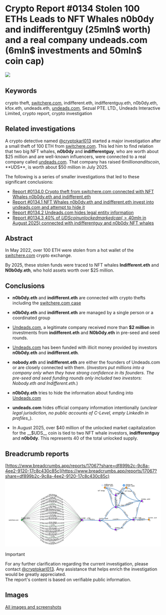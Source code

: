 # Crypto Report #0134 Stolen 100 ETHs Leads to NFT Whales n0b0dy and indifferentguy (25mln$ worth) and a real company undeads.com (6mln$ investments and 50mln$ coin cap) 

![](https://cdn.undeads.com/assets/header/logo.png)

## Keywords

crypto theft, [switchere.com](http://switchere.com), indifferent.eth, indifferentguy.eth, n0b0dy.eth, kfox.eth, undeads.eth, [undeads.com](http://undeads.com), Sezual PTE. LTD., Undeads Interactive Limited, crypto report, crypto investigation

## Related investigations

A crypto detective named [@cryptokarl013](https://cryptokarl013.github.io) started a major investigation after a small theft of 100 ETH from [switchere.com](http://switchere.com). This led him to find relation that two big NFT whales, **n0b0dy** and **indifferentguy**, who are worth about $25 million and are well-known influencers, were connected to a real company called [undeads.com](http://undeads.com). That company has raised $6 million and its coin, **$UDS**, is worth about $50 million in July 2025.

The following is a series of smaller investigations that led to these significant conclusions:
  * [Report #0134.0 Crypto theft from switchere.com connected with NFT Whales n0b0dy.eth and indifferent.eth](https://cryptokarl013.github.io/report-0134-stolen-ETHs-Leads-to-NFT-Whales-n0b0dy-indifferent-and-investments-into-a-real-company-undeadscom/report-0134.0-crypto-theft-from-switchere.com-connected-with-nft-whales-n0b0dy.eth-and-indifferent.eth)
  * [Report #0134.1 NFT Whales n0b0dy.eth and indifferent.eth invest into undeads.com and attempt to hide it](https://cryptokarl013.github.io/report-0134-stolen-ETHs-Leads-to-NFT-Whales-n0b0dy-indifferent-and-investments-into-a-real-company-undeadscom/report-0134.1-n0b0dy.eth-and-indifferent.eth-invest-in-undeads.com-and-attempt-to-hide-it)
  * [Report #0134.2 Undeads.com hides legal entity information](https://cryptokarl013.github.io/report-0134-stolen-ETHs-Leads-to-NFT-Whales-n0b0dy-indifferent-and-investments-into-a-real-company-undeadscom/report-0134.2-undeadscom-lacks-clear-official-legal-entity-information)
  * [Report #0134.3 40% of $UDS coin unlocked marked cap (>40mln$ in August 2025) connected with indifferentguy and n0b0dy NFT whales](https://cryptokarl013.github.io/report-0134-stolen-ETHs-Leads-to-NFT-Whales-n0b0dy-indifferent-and-investments-into-a-real-company-undeadscom/report-0134.3-40-percent-of-$UDS-coin-unlocked-marked-cap-connected-with-indifferentguy-and-n0b0dy-NFT-whales)

## Abstract
In May 2022, over 100 ETH were stolen from a hot wallet of the [switchere.com](http://switchere.com) crypto exchange. 

By 2025, these stolen funds were traced to NFT whales __Indifferent.eth__ and __N0b0dy.eth__, who hold assets worth over $25 million.

## Conclusions
* **n0b0dy.eth** and **indifferent.eth** are connected with crypto thefts including the [switchere.com case](https://cryptokarl013.github.io/report-0134-stolen-ETHs-Leads-to-NFT-Whales-n0b0dy-indifferent-and-investments-into-a-real-company-undeadscom/report-0134.0-crypto-theft-from-switchere.com-connected-with-nft-whales-n0b0dy.eth-and-indifferent.eth)

* **n0b0dy.eth** and **indifferent.eth** are managed by a single person or a coordinated group

* [Undeads.com](http://undeads.com), a legitimate company received more than **$2 million** in investments from **indifferent.eth** and **N0b0dy.eth** in pre-seed and seed rounds.

* [Undeads.com](http://undeads.com) has been funded with illicit money provided by investors **n0b0dy.eth** and **indifferent.eth**.

* **nobody.eth** and **indifferent.eth** are either the founders of Undeads.com or are closely connected with them. (_Investors put millions into a company only when they have strong confidence in its founders. The pre-seed and seed funding rounds only included two investors: Nobody.eth and Indifferent.eth._)

* **n0b0dy.eth** tries to hide the information about funding into [Undeads.com](http://undeads.com)

* **undeads.com** hides official company information intentionally (_unclear legal jurisdiction, no public accounts of C-Level, empty LinkedIn in profiles__). 

* In August 2025, over $40 million of the unlocked market capitalization for the __$UDS__ coin is tied to two NFT whale investors, **indifferentguy** and **n0b0dy**. This represents $40%$ of the total unlocked supply.

## Breadcrumb reports
[https://www.breadcrumbs.app/reports/17067?share=df899b2c-9c8a-4ee2-9120-17c8c430c85c](https://www.breadcrumbs.app/reports/17067?share=df899b2c-9c8a-4ee2-9120-17c8c430c85c) 
![](images/image11.png)

> [!IMPORTANT]
> For any further clarification regarding the current investigation, please contact [@cryptokarl013](https://cryptokarl013.github.com#contacts). Any assistance that helps enrich the investigation would be greatly appreciated.\
> The report's content is based on verifiable public information.

## Images
[All images and screenshots](https://cryptokarl013.github.io/report-0134-stolen-ETHs-Leads-to-NFT-Whales-n0b0dy-indifferent-and-investments-into-a-real-company-undeadscom/images)

